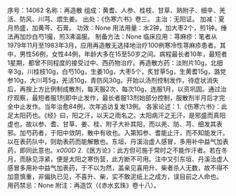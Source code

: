 序号：14062
名称：再造散
组成：黄耆、人参、桂枝、甘草、熟附子、细辛、羌活、防风、川芎、煨生姜。
出处：《伤寒六书》卷三。
主治：无阳证。
加减：夏月热盛，加黄芩、石膏。
功效：None
用法用量：水2钟，加大枣2个，煎1钟。捶法再加炒白芍1撮，煎3沸温服。
制备方法：None
临床应用：荨麻疹：笔者从1979年11月至1983年3月，应用再造散无选择地治疗100例寒冷性荨麻疹患者。其中，男性56例，女性44例，年龄大多在15至50岁之间。病程最长者10年，最短者1星期，都曾不同程度的接受过中、西药物治疗。再造散方药：淡附片10g，北细辛3g，川桂枝10g，白芍10g，生姜10g，大枣5个，炙甘草5g，生黄耆15g，潞党参10g，大川芎5g，羌活10g，青防风30g。开始以汤剂控制发作，待症状消失后，再按上方比例制成散剂，每天服2次，每次10g，连服1月，以资巩固。通过治疗观察，最短者服1剂即中止发作，最长者服13剂始部分控制，服散剂半月后才完全中止发作。当年治愈84例，次年追访复发13例。
各家论述：1.《伤寒六书》：此足太阳药也。《经》曰，阳之汗，以天之雨名之。太阳病汗之无汗，是邪盛而真阳虚也，故以参、耆、甘草、姜、桂、附子大补其阳，而以羌、防、芎、细发其表邪。加芍药者，于阳中敛阴，散中有收也。入第知参、耆能止汗，而不知能发汗。以在表药队中，则助表药而能解散也。东垣、丹溪治虚人感冒，多用补中益气加表药，即同此意也。_x000D_
2.《医方论》：此方但可施于常时之不能作汗者。若在冬月，而脉见浮紧，便是太阳之寒伤营，此方断不可用。注中又引东垣、丹溪治虚人感冒多用补中益气加表药，于不以为然，盖亲见喜用升、柴者杀人无数，故不得不加意慎重，非偏执已见，不喜升、柴，实不敢泥纸上之成方，误目前之人命也。
用药禁忌：None
附注：再造饮（《赤水玄珠》卷十八）。
